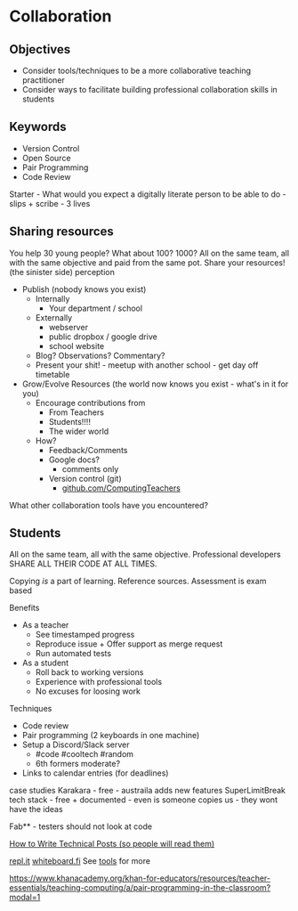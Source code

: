 Collaboration
=============

Objectives
----------
* Consider tools/techniques to be a more collaborative teaching practitioner
* Consider ways to facilitate building professional collaboration skills in students


Keywords
--------
* Version Control
* Open Source
* Pair Programming
* Code Review


Starter - What would you expect a digitally literate person to be able to do - slips + scribe - 3 lives



Sharing resources
-----------------

You help 30 young people?
What about 100? 1000?
All on the same team, all with the same objective and paid from the same pot. Share your resources!
(the sinister side) perception

* Publish (nobody knows you exist)
    * Internally
        * Your department / school
    * Externally
        * webserver
        * public dropbox / google drive
        * school website
    * Blog? Observations? Commentary?
    * Present your shit! - meetup with another school - get day off timetable
* Grow/Evolve Resources (the world now knows you exist - what's in it for you)
    * Encourage contributions from
        * From Teachers
        * Students!!!!
        * The wider world
    * How?
        * Feedback/Comments
        * Google docs?
            * comments only
        * Version control (git)
            * [github.com/ComputingTeachers](https://github.com/ComputingTeachers)


What other collaboration tools have you encountered?


Students
--------

All on the same team, all with the same objective.
Professional developers SHARE ALL THEIR CODE AT ALL TIMES.

Copying *is* a part of learning. Reference sources.
Assessment is exam based

Benefits
* As a teacher
    * See timestamped progress
    * Reproduce issue + Offer support as merge request
    * Run automated tests
* As a student
    * Roll back to working versions
    * Experience with professional tools
    * No excuses for loosing work


Techniques
* Code review
* Pair programming (2 keyboards in one machine)
* Setup a Discord/Slack server
    * #code #cooltech #random
    * 6th formers moderate?
* Links to calendar entries (for deadlines)


case studies
Karakara - free - austraila adds new features
SuperLimitBreak tech stack - free + documented - even is someone copies us - they wont have the ideas

Fab** - testers should not look at code


[How to Write Technical Posts (so people will read them)](https://reasonablypolymorphic.com/blog/writing-technical-posts/)


[repl.it](https://repl.it/)
[whiteboard.fi](https://whiteboard.fi/)
See [tools](./_tools.md) for more


https://www.khanacademy.org/khan-for-educators/resources/teacher-essentials/teaching-computing/a/pair-programming-in-the-classroom?modal=1
